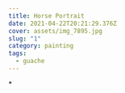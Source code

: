 ```yaml
---
title: Horse Portrait
date: 2021-04-22T20:21:29.376Z
cover: assets/img_7895.jpg
slug: "1"
category: painting
tags:
  - guache
---
```

\*